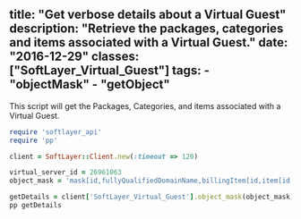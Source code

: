 title: "Get verbose details about a Virtual Guest"
description: "Retrieve the packages, categories and items associated with a Virtual Guest."
date: "2016-12-29"
classes: ["SoftLayer_Virtual_Guest"]
tags:
    - "objectMask"
    - "getObject"
---

This script will get the Packages, Categories, and items associated with a Virtual Guest. 

```ruby
require 'softlayer_api'
require 'pp'

client = SoftLayer::Client.new(:timeout => 120)

virtual_server_id = 26961063
object_mask = 'mask[id,fullyQualifiedDomainName,billingItem[id,item[id,description],category[name,id],children[id,item[id,description],category[name,id]]]]'

getDetails = client['SoftLayer_Virtual_Guest'].object_mask(object_mask).object_with_id(virtual_server_id).getObject
pp getDetails
```